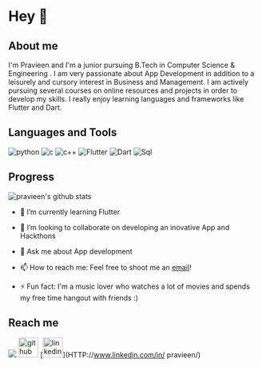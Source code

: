 # Hey 👋

## About me
I'm Pravieen and I'm a junior pursuing B.Tech in Computer Science & Engineering . I am very passionate about App Development in addition to a leisurely and cursory interest in Business and Management. I am actively pursuing several courses on online resources and projects in order to develop my skills. I really enjoy learning languages and frameworks like Flutter and Dart. 

## Languages and Tools
<div>
  <img alt="python" src="https://img.icons8.com/color/48/000000/python.png"/>
  <img alt="c" src="https://img.icons8.com/color/48/000000/c-programming.png"/>
  <img alt="c++" src="https://img.icons8.com/color/48/000000/c-plus-plus-logo.png"/>
  <img alt="Flutter" src="https://img.icons8.com/color/48/7950F2/flutter.png"/>
  <img alt="Dart" src="https://img.icons8.com/color/48/000000/dart.png"/>
  <img alt="Sql" src="https://img.icons8.com/external-flat-juicy-fish/60/000000/external-sql-coding-and-development-flat-flat-juicy-fish.png"/>
  <span>&nbsp;</span>
 </div>  
 
## Progress
 
 ![pravieen's github stats](https://github-readme-stats.vercel.app/api?username=pravieen&show_icons=true)




- 🌱 I’m currently learning Flutter
- 👯 I’m looking to collaborate on developing an inovative App and Hackthons
- 💬 Ask me about App development
- 📫 How to reach me: Feel free to shoot me an [email](mailto:ps2919@srmist.edu.in)!

- ⚡ Fun fact: I'm a music lover who watches a lot of movies and spends my free time hangout with friends :) 
## Reach me
[<img src="https://img.icons8.com/fluency/48/000000/instagram-new.png"/>](https://www.instagram.com/_._a_s_p_._/)
[<img src="https://img.icons8.com/nolan/64/github.png" alt='github' height='40'>](https://github.com/pravieen)  [<img src="https://img.icons8.com/color/48/000000/linkedin.png" alt='linkedin' height='40'>](HTTP://www.linkedin.com/in/
pravieen/)
